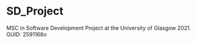 # SD_Project
MSC in Software Development Project at the University of Glasgow 2021. 
GUID: 2591168o
